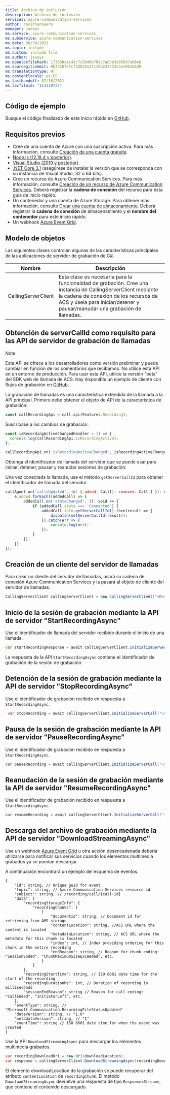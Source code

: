 ```yaml
---
title: Archivo de inclusión
description: Archivo de inclusión
services: azure-communication-services
author: ravithanneeru
manager: joseys
ms.service: azure-communication-services
ms.subservice: azure-communication-services
ms.date: 06/30/2021
ms.topic: include
ms.custom: include file
ms.author: joseys
ms.openlocfilehash: 17363ba1c41c7c5046b769c7a03b3e05b97a08e6
ms.sourcegitcommit: 8b7d16fefcf3d024a72119b233733cb3e962d6d9
ms.translationtype: HT
ms.contentlocale: es-ES
ms.lasthandoff: 07/16/2021
ms.locfileid: "114339737"
---
```

## <a name="sample-code"></a>Código de ejemplo
Busque el código finalizado de este inicio rápido en [GitHub](https://github.com/Azure-Samples/communication-services-dotnet-quickstarts/tree/main/ServerRecording).

## <a name="prerequisites"></a>Requisitos previos

- Cree de una cuenta de Azure con una suscripción activa. Para más información, consulte [Creación de una cuenta gratuita](https://azure.microsoft.com/free/?WT.mc_id=A261C142F).
- [Node.js (12.18.4 y posterior)](https://nodejs.org/en/download/).
- [Visual Studio (2019 y posterior)](https://visualstudio.microsoft.com/vs/).
- [.NET Core 3.1](https://dotnet.microsoft.com/download/dotnet-core/3.1) (asegúrese de instalar la versión que se corresponda con su instancia de Visual Studio, 32 o 64 bits).
- Cree un recurso de Azure Communication Services. Para más información, consulte [Creación de un recurso de Azure Communication Services](https://docs.microsoft.com/azure/communication-services/quickstarts/create-communication-resource). Deberá registrar la **cadena de conexión** del recurso para esta guía de inicio rápido.
- Un contenedor y una cuenta de Azure Storage. Para obtener más información, consulte [Crear una cuenta de almacenamiento](https://docs.microsoft.com/azure/storage/common/storage-account-create?tabs=azure-portal). Deberá registrar la **cadena de conexión** de almacenamiento y el **nombre del contenedor** para este inicio rápido.
- Un webhook [Azure Event Grid](https://docs.microsoft.com/azure/event-grid/overview).

## <a name="object-model"></a>Modelo de objetos

Las siguientes clases controlan algunas de las características principales de las aplicaciones de servidor de grabación de C#.

| Nombre                                  | Descripción                                                  |
| ------------------------------------- | ------------------------------------------------------------ |
| CallingServerClient | Esta clase es necesaria para la funcionalidad de grabación. Cree una instancia de CallingServerClient mediante la cadena de conexión de los recursos de ACS y úsela para iniciar/detener y pausar/reanudar una grabación de llamadas. |

## <a name="getting-servercallid-as-a-requirement-for-call-recording-server-apis"></a>Obtención de serverCallId como requisito para las API de servidor de grabación de llamadas

> [!NOTE]
> Esta API se ofrece a los desarrolladores como versión preliminar y puede cambiar en función de los comentarios que recibamos. No utilice esta API en un entorno de producción. Para usar esta API, utilice la versión "beta" del SDK web de llamada de ACS. Hay disponible un ejemplo de cliente con flujos de grabación en [GitHub](https://github.com/Azure-Samples/communication-services-web-calling-hero/tree/public-preview).

La grabación de llamadas es una característica extendida de la llamada a la API principal. Primero debe obtener el objeto de API de la característica de grabación:

```JavaScript
const callRecordingApi = call.api(Features.Recording);
```

Suscríbase a los cambios de grabación:

```JavaScript
const isRecordingActiveChangedHandler = () => {
  console.log(callRecordingApi.isRecordingActive);
};

callRecordingApi.on('isRecordingActiveChanged', isRecordingActiveChangedHandler);
```

Obtenga el identificador de llamada del servidor que se puede usar para iniciar, detener, pausar y reanudar sesiones de grabación:

Una vez conectada la llamada, use el método `getServerCallId` para obtener el identificador de llamada del servidor.

```JavaScript
callAgent.on('callsUpdated', (e: { added: Call[]; removed: Call[] }): void => {
    e.added.forEach((addedCall) => {
        addedCall.on('stateChanged', (): void => {
            if (addedCall.state === 'Connected') {
                addedCall.info.getServerCallId().then(result => {
                    dispatch(setServerCallId(result));
                }).catch(err => {
                    console.log(err);
                });
            }
        });
    });
});
```

## <a name="create-a-calling-server-client"></a>Creación de un cliente del servidor de llamadas

Para crear un cliente del servidor de llamadas, usará su cadena de conexión Azure Communication Services y la pasará al objeto de cliente del servidor de llamadas.

```csharp
CallingServerClient callingServerClient = new CallingServerClient("<Resource_Connection_String>");
```

## <a name="start-recording-session-using-startrecordingasync-server-api"></a>Inicio de la sesión de grabación mediante la API de servidor "StartRecordingAsync"

Use el identificador de llamada del servidor recibido durante el inicio de una llamada.

```csharp
var startRecordingResponse = await callingServerClient.InitializeServerCall("<servercallid>").StartRecordingAsync("<callbackuri>").ConfigureAwait(false);
```
La respuesta de la API `StartRecordingAsync` contiene el identificador de grabación de la sesión de grabación.

## <a name="stop-recording-session-using-stoprecordingasync-server-api"></a>Detención de la sesión de grabación mediante la API de servidor "StopRecordingAsync"

Use el identificador de grabación recibido en respuesta a `StartRecordingAsync`.

```csharp
 var stopRecording = await callingServerClient.InitializeServerCall("<servercallid>").StopRecordingAsync("<recordingid>").ConfigureAwait(false);
```

## <a name="pause-recording-session-using-pauserecordingasync-server-api"></a>Pausa de la sesión de grabación mediante la API de servidor "PauseRecordingAsync"

Use el identificador de grabación recibido en respuesta a `StartRecordingAsync`.

```csharp
var pauseRecording = await callingServerClient.InitializeServerCall("<servercallid>").PauseRecordingAsync("<recordingid>");
```

## <a name="resume-recording-session-using-resumerecordingasync-server-api"></a>Reanudación de la sesión de grabación mediante la API de servidor "ResumeRecordingAsync"

Use el identificador de grabación recibido en respuesta a `StartRecordingAsync`.

```csharp
var resumeRecording = await callingServerClient.InitializeServerCall("<servercallid>").ResumeRecordingAsync("<recordingid>");
```

## <a name="download-recording-file-using-downloadstreamingasync-server-api"></a>Descarga del archivo de grabación mediante la API de servidor "DownloadStreamingAsync"

Use un webhook [Azure Event Grid](../../../../../event-grid/overview.md) u otra acción desencadenada debería utilizarse para notificar sus servicios cuando los elementos multimedia grabados ya se puedan descargar.

A continuación encontrará un ejemplo del esquema de eventos.

```
{
    "id": string, // Unique guid for event
    "topic": string, // Azure Communication Services resource id
    "subject": string, // /recording/call/{call-id}
    "data": {
        "recordingStorageInfo": {
            "recordingChunks": [
                {
                    "documentId": string, // Document id for retrieving from AMS storage
                    "contentLocation": string, //ACS URL where the content is located
                    "metadataLocation": string, // ACS URL where the metadata for this chunk is located
                    "index": int, // Index providing ordering for this chunk in the entire recording
                    "endReason": string, // Reason for chunk ending: "SessionEnded", "ChunkMaximumSizeExceeded”, etc.
                }
            ]
        },
        "recordingStartTime": string, // ISO 8601 date time for the start of the recording
        "recordingDurationMs": int, // Duration of recording in milliseconds
        "sessionEndReason": string // Reason for call ending: "CallEnded", "InitiatorLeft”, etc.
    },
    "eventType": string, // "Microsoft.Communication.RecordingFileStatusUpdated"
    "dataVersion": string, // "1.0"
    "metadataVersion": string, // "1"
    "eventTime": string // ISO 8601 date time for when the event was created
}
```

Use la API `DownloadStreamingAsync` para descargar los elementos multimedia grabados.

```csharp
var recordingDownloadUri = new Uri(downloadLocation);
var response = callingServerClient.DownloadStreamingAsync(recordingDownloadUri);
```
El elemento downloadLocation de la grabación se puede recuperar del atributo `contentLocation` de `recordingChunk`. El método `DownloadStreamingAsync` devuelve una respuesta de tipo `Response<Stream>`, que contiene el contenido descargado.